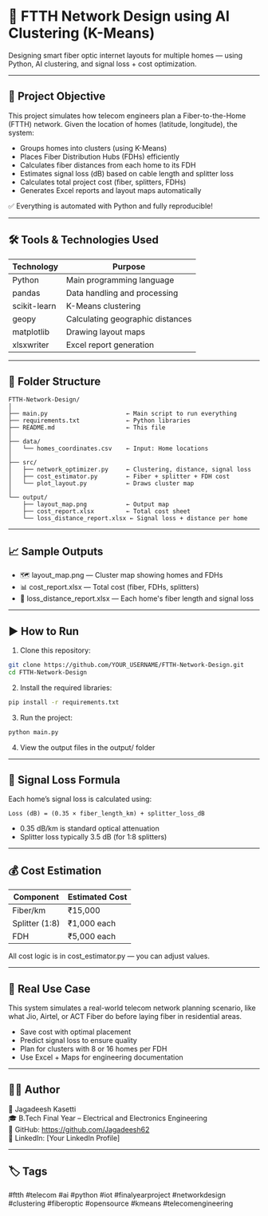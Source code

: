 
# 📡 FTTH Network Design using AI Clustering (K-Means)

Designing smart fiber optic internet layouts for multiple homes — using Python, AI clustering, and signal loss + cost optimization.

---

## 🎯 Project Objective

This project simulates how telecom engineers plan a Fiber-to-the-Home (FTTH) network. Given the location of homes (latitude, longitude), the system:

- Groups homes into clusters (using K-Means)
- Places Fiber Distribution Hubs (FDHs) efficiently
- Calculates fiber distances from each home to its FDH
- Estimates signal loss (dB) based on cable length and splitter loss
- Calculates total project cost (fiber, splitters, FDHs)
- Generates Excel reports and layout maps automatically

✅ Everything is automated with Python and fully reproducible!

---

## 🛠️ Tools & Technologies Used

| Technology   | Purpose                             |
|--------------|-------------------------------------|
| Python       | Main programming language            |
| pandas       | Data handling and processing         |
| scikit-learn | K-Means clustering                   |
| geopy        | Calculating geographic distances     |
| matplotlib   | Drawing layout maps                  |
| xlsxwriter   | Excel report generation              |

---

## 📂 Folder Structure

```
FTTH-Network-Design/
│
├── main.py                      ← Main script to run everything
├── requirements.txt             ← Python libraries
├── README.md                    ← This file
│
├── data/
│   └── homes_coordinates.csv    ← Input: Home locations
│
├── src/
│   ├── network_optimizer.py     ← Clustering, distance, signal loss
│   ├── cost_estimator.py        ← Fiber + splitter + FDH cost
│   └── plot_layout.py           ← Draws cluster map
│
└── output/
    ├── layout_map.png           ← Output map
    ├── cost_report.xlsx         ← Total cost sheet
    └── loss_distance_report.xlsx ← Signal loss + distance per home
```

---

## 📈 Sample Outputs

- 🗺️ layout_map.png — Cluster map showing homes and FDHs
- 📊 cost_report.xlsx — Total cost (fiber, FDHs, splitters)
- 📄 loss_distance_report.xlsx — Each home's fiber length and signal loss

---

## ▶️ How to Run

1. Clone this repository:
```bash
git clone https://github.com/YOUR_USERNAME/FTTH-Network-Design.git
cd FTTH-Network-Design
```

2. Install the required libraries:
```bash
pip install -r requirements.txt
```

3. Run the project:
```bash
python main.py
```

4. View the output files in the output/ folder

---

## 📐 Signal Loss Formula

Each home’s signal loss is calculated using:

```
Loss (dB) = (0.35 × fiber_length_km) + splitter_loss_dB
```

- 0.35 dB/km is standard optical attenuation
- Splitter loss typically 3.5 dB (for 1:8 splitters)

---

## 💰 Cost Estimation

| Component       | Estimated Cost     |
|----------------|--------------------|
| Fiber/km        | ₹15,000            |
| Splitter (1:8)  | ₹1,000 each        |
| FDH             | ₹5,000 each        |

All cost logic is in cost_estimator.py — you can adjust values.

---

## 📌 Real Use Case

This system simulates a real-world telecom network planning scenario, like what Jio, Airtel, or ACT Fiber do before laying fiber in residential areas.

- Save cost with optimal placement
- Predict signal loss to ensure quality
- Plan for clusters with 8 or 16 homes per FDH
- Use Excel + Maps for engineering documentation

---

## 👨‍💻 Author

👤 Jagadeesh Kasetti  
🎓 B.Tech Final Year – Electrical and Electronics Engineering  
🔗 GitHub: https://github.com/Jagadeesh62  
🔗 LinkedIn: [Your LinkedIn Profile]

---

## 🏷️ Tags

#ftth #telecom #ai #python #iot #finalyearproject #networkdesign #clustering #fiberoptic #opensource #kmeans #telecomengineering

